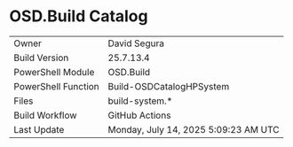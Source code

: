 ﻿# OSD.Build Catalog

| | |
|-|-|
| Owner | David Segura |
| Build Version | 25.7.13.4 |
| PowerShell Module | OSD.Build |
| PowerShell Function | Build-OSDCatalogHPSystem |
| Files | build-system.* |
| Build Workflow | GitHub Actions |
| Last Update | Monday, July 14, 2025 5:09:23 AM UTC |
